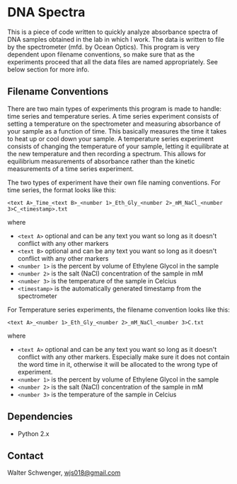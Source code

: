 # DNA Spectra

This is a piece of code written to quickly analyze absorbance spectra of DNA samples obtained in the lab in which I work. The data is written to file by the spectrometer (mfd. by Ocean Optics). This program is very dependent upon filename conventions, so make sure that as the experiments proceed that all the data files are named appropriately. See below section for more info.

## Filename Conventions

There are two main types of experiments this program is made to handle: time series and temperature series. A time series experiment consists of setting a temperature on the spectrometer and measuring absorbance of your sample as a function of time. This basically measures the time it takes to heat up or cool down your sample. A temperature series experiment consists of changing the temperature of your sample, letting it equilibrate at the new temperature and then recording a spectrum. This allows for equilibrium measurements of absorbance rather than the kinetic measurements of a time series experiment.

The two types of experiment have their own file naming conventions. For time series, the format looks like this:

`<text A>_Time_<text B>_<number 1>_Eth_Gly_<number 2>_mM_NaCl_<number 3>C_<timestamp>.txt`

where

* `<text A>` optional and can be any text you want so long as it doesn't conflict with any other markers
* `<text B>` optional and can be any text you want so long as it doesn't conflict with any other markers
* `<number 1>` is the percent by volume of Ethylene Glycol in the sample
* `<number 2>` is the salt (NaCl) concentration of the sample in mM
* `<number 3>` is the temperature of the sample in Celcius
* `<timestamp>` is the automatically generated timestamp from the spectrometer

For Temperature series experiments, the filename convention looks like this:

`<text A>_<number 1>_Eth_Gly_<number 2>_mM_NaCl_<number 3>C.txt`

where

* `<text A>` optional and can be any text you want so long as it doesn't conflict with any other markers. Especially make sure it does not contain the word time in it, otherwise it will be allocated to the wrong type of experiment.
* `<number 1>` is the percent by volume of Ethylene Glycol in the sample
* `<number 2>` is the salt (NaCl) concentration of the sample in mM
* `<number 3>` is the temperature of the sample in Celcius

## Dependencies

* Python 2.x

## Contact

Walter Schwenger, wjs018@gmail.com
